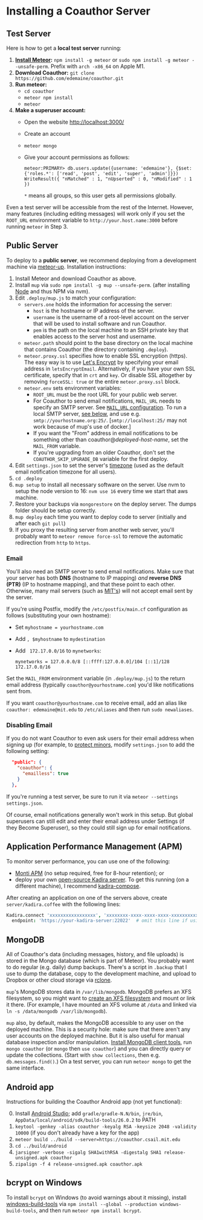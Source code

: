 # Installing a Coauthor Server

## Test Server

Here is how to get a **local test server** running:

1. **[Install Meteor](https://docs.meteor.com/install.html):**
   `npm install -g meteor` or `sudo npm install -g meteor --unsafe-perm`.
   Prefix with `arch -x86_64` on Apple M1.
2. **Download Coauthor:** `git clone https://github.com/edemaine/coauthor.git`
3. **Run meteor:**
   * `cd coauthor`
   * `meteor npm install`
   * `meteor`
4. **Make a superuser account:**
   * Open the website [http://localhost:3000/](http://localhost:3000/)
   * Create an account
   * `meteor mongo`
   * Give your account permissions as follows:

     ```
     meteor:PRIMARY> db.users.update({username: 'edemaine'}, {$set: {'roles.*': ['read', 'post', 'edit', 'super', 'admin']}})
     WriteResult({ "nMatched" : 1, "nUpserted" : 0, "nModified" : 1 })
     ```

     `*` means all groups, so this user gets all permissions globally.

Even a test server will be accessible from the rest of the Internet.  However,
many features (including editing messages) will work only if you set the
`ROOT_URL` environment variable to `http://your.host.name:3000`
before running `meteor` in Step 3.

## Public Server

To deploy to a **public server**, we recommend deploying from a development
machine via [meteor-up](https://github.com/kadirahq/meteor-up).
Installation instructions:

1. Install Meteor and download Coauthor as above.
2. Install `mup` via `sudo npm install -g mup --unsafe-perm`.
   (after installing [Node](https://nodejs.org/en/) and thus NPM via nvm).
3. Edit `.deploy/mup.js` to match your configuration:
   * `servers.one` holds the information for accessing the server:
     * `host` is the hostname or IP address of the server.
     * `username` is the username of a root-level account on the server
       that will be used to install software and run Coauthor.
     * `pem` is the path on the local machine to an SSH private key
       that enables access to the server host and username.
   * `meteor.path` should point to the base directory on the local machine
     that contains Coauthor (the directory containing `.deploy`).
   * `meteor.proxy.ssl` specifies how to enable SSL encryption (https).
     The easy way is to use [Let's Encrypt](https://letsencrypt.org/)
     by specifying your email address in `letsEncryptEmail`.  Alternatively,
     if you have your own SSL certificate, specify that in `crt` and `key`.
     Or disable SSL altogether by removing `forceSSL: true` or the entire
     `meteor.proxy.ssl` block.
   * `meteor.env` sets environment variables:
     * `ROOT_URL` must be the root URL for your public web server.
     * For Coauthor to send email notifications, `MAIL_URL` needs to specify
       an SMTP server.  See
       [`MAIL_URL` configuration](https://docs.meteor.com/api/email.html).
       To run a local SMTP server, [see below](#email), and use e.g.
       `smtp://yourhostname.org:25/`.
       [`smtp://localhost:25/` may not work because of mup's use of docker.]
     * If you want the "From" address in email notifications to be something
       other than coauthor@*deployed-host-name*, set the `MAIL_FROM` variable.
     * If you're upgrading from an older Coauthor, don't set the
       `COAUTHOR_SKIP_UPGRADE_DB` variable for the first deploy.
4. Edit `settings.json` to set the server's
   [timezone](https://en.wikipedia.org/wiki/List_of_tz_database_time_zones)
   (used as the default email notification timezone for all users).
5. `cd .deploy`
6. `mup setup` to install all necessary software on the server. Use nvm to setup the node version to 16: `nvm use 16` every time we start that aws machine.
7. Restore your backups via `mongorestore` on the deploy server. The dumps folder should be setup correctly.
8. `mup deploy` each time you want to deploy code to server
   (initially and after each `git pull`)
9. If you proxy the resulting server from another web server,
   you'll probably want to `meteor remove force-ssl` to remove the automatic
   redirection from `http` to `https`.

### Email

You'll also need an SMTP server to send email notifications.
Make sure that your server has both **DNS** (hostname to IP mapping) *and*
**reverse DNS (PTR)** (IP to hostname mapping), and that these point to
each other.  Otherwise, many mail servers (such as
[MIT's](http://kb.mit.edu/confluence/display/istcontrib/554+5.7.1+Delivery+not+authorized))
will not accept email sent by the server.

If you're using Postfix, modify the `/etc/postfix/main.cf` configuration as
follows (substituting your own hostname):

 * Set `myhostname = yourhostname.com`
 * Add `, $myhostname` to `mydestination`
 * Add ` 172.17.0.0/16` to `mynetworks`:

   `mynetworks = 127.0.0.0/8 [::ffff:127.0.0.0]/104 [::1]/128 172.17.0.0/16`

Set the `MAIL_FROM` environment variable (in `.deploy/mup.js`) to the
return email address (typically `coauthor@yourhostname.com`) you'd like
notifications sent from.

If you want `coauthor@yourhostname.com` to receive email,
add an alias like `coauthor: edemaine@mit.edu` to `/etc/aliases`
and then run `sudo newaliases`.

### Disabling Email

If you do not want Coauthor to even ask users for their email address when
signing up (for example, to [protect minors](https://minors.mit.edu/),
modify `settings.json` to add the following setting:

```json
  "public": {
    "coauthor": {
      "emailless": true
    }
  },
```

If you're running a test server, be sure to run it via
`meteor --settings settings.json`.

Of course, email notifications generally won't work in this setup.
But global superusers can still edit and enter their email address under
Settings (if they Become Superuser), so they could still sign up for
email notifications.

## Application Performance Management (APM)

To monitor server performance, you can use one of the following:
* [Monti APM](https://montiapm.com/)
  (no setup required, free for 8-hour retention); or
* deploy your own
  [open-source Kadira server](https://github.com/kadira-open/kadira-server).
  To get this running (on a different machine), I recommend
  [kadira-compose](https://github.com/edemaine/kadira-compose).

After creating an application on one of the servers above,
create `server/kadira.coffee` with the following lines:

```coffee
Kadira.connect 'xxxxxxxxxxxxxxxxx', 'xxxxxxxx-xxxx-xxxx-xxxx-xxxxxxxxxxxx',
  endpoint: 'https://your-kadira-server:22022'  # omit this line if using Monti
```

## MongoDB

All of Coauthor's data (including messages, history, and file uploads)
is stored in the Mongo database (which is part of Meteor).
You probably want to do regular (e.g. daily) dump backups.
There's a script in `.backup` that I use to dump the database,
copy to the development machine, and upload to Dropbox or other cloud storage
via [rclone](https://rclone.org/).

`mup`'s MongoDB stores data in `/var/lib/mongodb`.  MongoDB prefers an XFS
filesystem, so you might want to
[create an XFS filesystem](http://ask.xmodulo.com/create-mount-xfs-file-system-linux.html)
and mount or link it there.
(For example, I have mounted an XFS volume at `/data` and linked via
`ln -s /data/mongodb /var/lib/mongodb`).

`mup` also, by default, makes the MongoDB accessible to any user on the
deployed machine.  This is a security hole: make sure that there aren't any
user accounts on the deployed machine.
But it is also useful for manual database inspection and/or manipulation.
[Install MongoDB client
tools](https://docs.mongodb.com/manual/administration/install-community/),
run `mongo coauthor` (or `mongo` then `use coauthor`) and you can directly
query or update the collections.  (Start with `show collections`, then
e.g. `db.messages.find()`.)
On a test server, you can run `meteor mongo` to get the same interface.

## Android app

Instructions for building the Coauthor Android app
(not yet functional):

0. Install [Android Studio](https://developer.android.com/studio/);
   add `gradle/gradle-N.N/bin`, `jre/bin`,
   `AppData/local/android/sdk/build-tools/26.0.2` to PATH
1. `keytool -genkey -alias coauthor -keyalg RSA -keysize 2048 -validity 10000`
   (if you don't already have a key for the app)
2. `meteor build ../build --server=https://coauthor.csail.mit.edu`
3. `cd ../build/android`
4. `jarsigner -verbose -sigalg SHA1withRSA -digestalg SHA1 release-unsigned.apk coauthor`
5. `zipalign -f 4 release-unsigned.apk coauthor.apk`

## bcrypt on Windows

To install `bcrypt` on Windows (to avoid warnings about it missing), install
[windows-build-tools](https://www.npmjs.com/package/windows-build-tools)
via `npm install --global --production windows-build-tools`, and
then run `meteor npm install bcrypt`.
